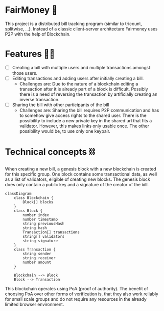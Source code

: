 # FairMoney 💸

This project is a distributed bill tracking program (similar to tricount, splitwise, ...). Instead of a classic client-server architecture Fairmoney uses P2P with the help of Blockchain. 

# Features 🧑‍🔧
- [ ] Creating a bill with multiple users and multiple transactions amongst those users.
- [ ] Editing transactions and adding users after initially creating a bill.
  - Challenges are: Due to the nature of a blockchain editing a transaction after it is already part of a block is difficult. Possibly there is a need of reversing the transaction by artificially creating an inverse transaction.
- [ ] Sharing the bill with other participants of the bill
  - Challenges are: Sharing the bill requires P2P communication and has to somehow give access rights to the shared user. There is the possibility to include a new private key in the shared url that fits a validator. However, this makes links only usable once. The other possibility would be, to use only one keypair.

# Technical concepts ⛓️
When creating a new bill, a genesis block with a new blockchain is created for this specific group. One block contains some transactional data, as well as a list of validators, eligible of creating new blocks. The genesis block does only contain a public key and a signature of the creator of the bill.
```mermaid
classDiagram
    class Blockchain {
        Block[] blocks
    }
    class Block {
        number index
        number timestamp
        string previousHash
        string hash
        Transaction[] transactions
        string[] validators
        string signature
    }
    class Transaction {
        string sender
        string receiver
        number amount
    }

    Blockchain --> Block
    Block --> Transaction
```

This blockchain operates using PoA (proof of authority). The benefit of choosing PoA over other forms of verification is, that they also work reliably for small scale groups and do not require any resources in the already limited browser environment.